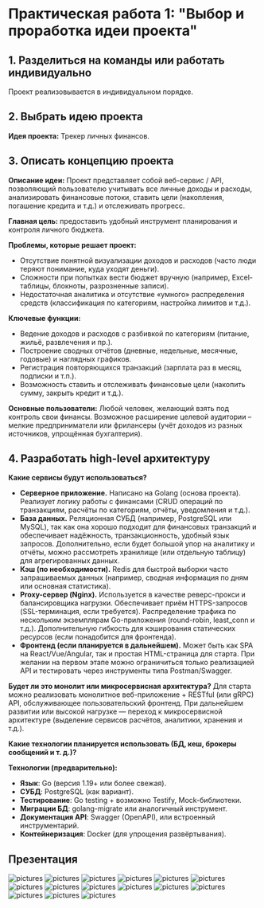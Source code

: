 # Практическая работа 1: "Выбор и проработка идеи проекта"

## 1. Разделиться на команды или работать индивидуально
Проект реализовывается в индивидуальном порядке.

## 2. Выбрать идею проекта
**Идея проекта:** Трекер личных финансов.

## 3. Описать концепцию проекта
**Описание идеи:** Проект представляет собой веб-сервис / API, позволяющий пользователю учитывать все личные доходы и расходы, анализировать финансовые потоки, ставить цели (накопления, погашение кредита и т.д.) и отслеживать прогресс.

**Главная цель:** предоставить удобный инструмент планирования и
контроля личного бюджета.

**Проблемы, которые решает проект:**
- Отсутствие понятной визуализации доходов и расходов (часто люди теряют понимание, куда уходят деньги).
- Сложности при попытках вести бюджет вручную (например, Excel-таблицы, блокноты, разрозненные записи).
- Недостаточная аналитика и отсутствие «умного» распределения средств (классификация по категориям, настройка лимитов и т.д.).

**Ключевые функции:**
- Ведение доходов и расходов с разбивкой по категориям (питание, жильё, развлечения и пр.).
- Построение сводных отчётов (дневные, недельные, месячные, годовые) и наглядных графиков.
- Регистрация повторяющихся транзакций (зарплата раз в месяц, подписки и т.п.).
- Возможность ставить и отслеживать финансовые цели (накопить сумму, закрыть кредит и т.д.).

**Основные пользователи:**
Любой человек, желающий взять под контроль свои финансы. Возможное расширение целевой аудитории – мелкие предприниматели или фрилансеры (учёт доходов из разных источников, упрощённая бухгалтерия).

## 4. Разработать high-level архитектуру
**Какие сервисы будут использоваться?**
- **Серверное приложение.** Написано на Golang (основа проекта). Реализует логику работы с финансами (CRUD операций по транзакциям, расчёты по категориям, отчёты, уведомления и т.д.).
- **База данных.** Реляционная СУБД (например, PostgreSQL или MySQL), так как она хорошо подходит для финансовых транзакций и обеспечивает надёжность, транзакционность, удобный язык запросов. Дополнительно, если будет большой упор на аналитику и отчёты, можно рассмотреть хранилище (или отдельную таблицу) для агрегированных данных.
- **Кэш (по необходимости).** Redis для быстрой выборки часто запрашиваемых данных (например, сводная информация по дням или основная статистика).
- **Proxy-сервер (Nginx).** Используется в качестве реверс-прокси и балансировщика нагрузки. Обеспечивает приём HTTPS-запросов (SSL-терминация, если требуется). Распределение трафика по нескольким экземплярам Go-приложения (round-robin, least_conn и т.д.). Дополнительную гибкость для кэширования статических ресурсов (если понадобится для фронтенда).
- **Фронтенд (если планируется в дальнейшем).** Может быть как SPA на React/Vue/Angular, так и простая HTML-страница для старта. При желании на первом этапе можно ограничиться только реализацией API и тестировать через инструменты типа Postman/Swagger.

**Будет ли это монолит или микросервисная архитектура?**
Для старта можно реализовать монолитное веб-приложение + RESTful (или gRPC) API, обслуживающее пользовательский фронтенд. При дальнейшем развитии или высокой нагрузке — переход к микросервисной архитектуре (выделение сервисов расчётов, аналитики, хранения и т.д.).

**Какие технологии планируется использовать (БД, кеш, брокеры сообщений и т. д.)?**

**Технологии (предварительно):**
- **Язык**: Go (версия 1.19+ или более свежая).
- **СУБД**: PostgreSQL (как вариант).
- **Тестирование**: Go testing + возможно Testify, Mock-библиотеки.
- **Миграции БД**: golang-migrate или аналогичный инструмент.
- **Документация API**: Swagger (OpenAPI), или встроенный инструментарий.
- **Контейнеризация**: Docker (для упрощения развёртывания).


## Презентация
![pictures](./images/1.png)
![pictures](./images/2.png)
![pictures](./images/3.png)
![pictures](./images/4.png)
![pictures](./images/5.png)
![pictures](./images/6.png)
![pictures](./images/7.png)
![pictures](./images/8.png)
![pictures](./images/9.png)
![pictures](./images/10.png)
![pictures](./images/11.png)
![pictures](./images/12.png)
![pictures](./images/13.png)
![pictures](./images/14.png)
![pictures](./images/15.png)